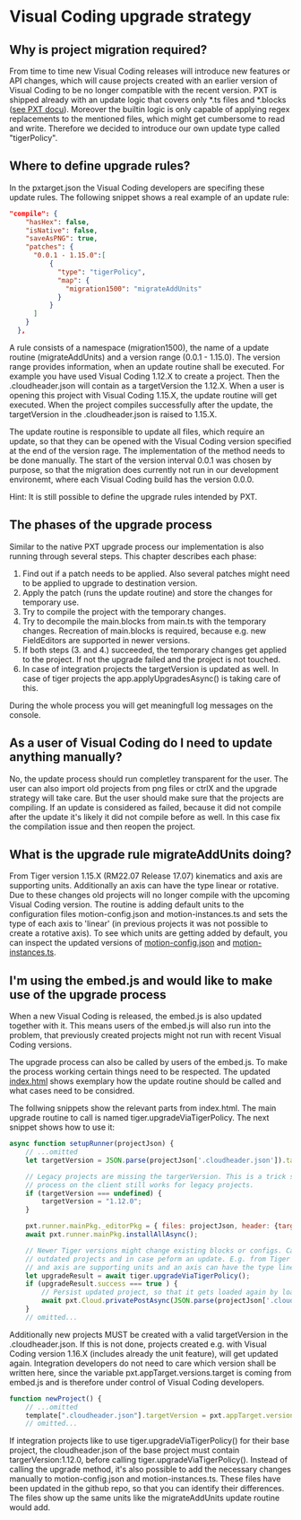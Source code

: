# Visual Coding upgrade strategy

## Why is project migration required?

From time to time new Visual Coding releases will introduce new features or API changes, which
will cause projects created with an earlier version of Visual Coding to be no longer compatible
with the recent version. PXT is shipped already with an update logic that covers only *.ts files and *.blocks ([see PXT docu](https://github.com/microsoft/pxt/blob/v6.1.19/common-docs/release-tests/upgrades.md)).
Moreover the builtin logic is only capable of applying regex replacements to the mentioned files,
which might get cumbersome to read and write. Therefore we decided to introduce our own update type
called "tigerPolicy".

## Where to define upgrade rules?

In the pxtarget.json the Visual Coding developers are specifing these update rules.
The following snippet shows a real example of an update rule:

```json
"compile": {
    "hasHex": false,
    "isNative": false,
    "saveAsPNG": true,
    "patches": {
      "0.0.1 - 1.15.0":[
          {
            "type": "tigerPolicy",
            "map": {
              "migration1500": "migrateAddUnits"
            }
          }
      ]
    }
  },
```
A rule consists of a namespace (migration1500), the name of a update routine (migrateAddUnits) and a version range (0.0.1 - 1.15.0). The version range provides information, when an update routine shall be executed. For example you have used Visual Coding 1.12.X to create a project. Then the .cloudheader.json will contain as a targetVersion the 1.12.X. When a user is opening this project with Visual Coding 1.15.X, the update routine will get executed. When the project compiles successfully after the update, the targetVersion in the .cloudheader.json is raised to 1.15.X.

The update routine is responsible to update all files, which require an update, so that they can be opened with the Visual Coding version specified at the end of the version rage. The implementation of the method needs to be done manually. The start of the version interval 0.0.1 was chosen by purpose, so that the migration does currently not run in our development environemt, where each Visual Coding build has the version 0.0.0.

Hint: It is still possible to define the upgrade rules intended by PXT.

## The phases of the upgrade process
Similar to the native PXT upgrade process our implementation is also running through several steps. This chapter
describes each phase:
1. Find out if a patch needs to be applied. Also several patches might need to be applied to
   upgrade to destination version.
2. Apply the patch (runs the update routine) and store the changes for temporary use.
3. Try to compile the project with the temporary changes.
4. Try to decompile the main.blocks from main.ts with the temporary changes. Recreation of main.blocks is required, because e.g. new FieldEditors are supported in newer versions.
5. If both steps (3. and 4.) succeeded, the temporary changes get applied to the project. If not
   the upgrade failed and the project is not touched.
6. In case of integration projects the targetVersion is updated as well. In case of tiger projects the
   app.applyUpgradesAsync() is taking care of this.

During the whole process you will get meaningfull log messages on the console.

## As a user of Visual Coding do I need to update anything manually?
No, the update process should run completley transparent for the user. The user can also import old
projects from png files or ctrlX and the upgrade strategy will take care. But the user should make sure
that the projects are compiling. If an update is considered as failed, because it did not compile after
the update it's likely it did not compile before as well. In this case fix the compilation issue and then
reopen the project.


## What is the upgrade rule migrateAddUnits doing?
From Tiger version 1.15.X (RM22.07 Release 17.07) kinematics and axis are supporting units. Additionally an axis can have the type linear or rotative. Due to these changes old projects will no longer compile with the upcoming Visual Coding version. The routine is adding default units to the configuration files motion-config.json and motion-instances.ts
and sets the type of each axis to 'linear' (in previous projects it was not possible to create a rotative axis).
To see which units are getting added by default, you can inspect the updated versions of [motion-config.json](https://github.com/treets/handlingkit/blob/master/motion-config.json) and [motion-instances.ts](https://github.com/treets/handlingkit/blob/master/motion-instances.ts).

## I'm using the embed.js and would like to make use of the upgrade process
When a new Visual Coding is released, the embed.js is also updated together with it. This means users
of the embed.js will also run into the problem, that previously created projects might not run with
recent Visual Coding versions.

The upgrade process can also be called by users of the embed.js. To make the process working certain
things need to be respected. The updated [index.html](https://github.com/treets/handlingkit/blob/master/index.html) shows exemplary how the update routine should be called and what cases need to be considred.

The follwing snippets show the relevant parts from index.html. The main upgrade routine to call is
named tiger.upgradeViaTigerPolicy. The next snippet shows how to use it:
```javascript
async function setupRunner(projectJson) {
    // ...omitted
    let targetVersion = JSON.parse(projectJson['.cloudheader.json']).targetVersion;

    // Legacy projects are missing the targerVersion. This is a trick so that the migration
    // process on the client still works for legacy projects.
    if (targetVersion === undefined) {
        targetVersion = "1.12.0";
    }

    pxt.runner.mainPkg._editorPkg = { files: projectJson, header: {targetVersion: targetVersion} }; //.setFiles(projectJson);
    await pxt.runner.mainPkg.installAllAsync();

    // Newer Tiger versions might change existing blocks or configs. Call this to check for
    // outdated projects and in case peform an update. E.g. from Tiger version 1.15.X kinematics
    // and axis are supporting units and an axis can have the type linear or rotative.
    let upgradeResult = await tiger.upgradeViaTigerPolicy();
    if (upgradeResult.success === true ) {
        // Persist updated project, so that it gets loaded again by loadProjects()
        await pxt.Cloud.privatePostAsync(JSON.parse(projectJson['.cloudheader.json']).id, projectJson, true).catch(handleError);
    }
    // omitted...
```

Additionally new projects MUST be created with a valid targetVersion in the .cloudheader.json.
If this is not done, projects created e.g. with Visual Coding version 1.16.X (includes already the unit feature), will get updated again. Integration developers do not need to care which version shall be written here, since the variable pxt.appTarget.versions.target is coming from embed.js and is therefore under control of Visual Coding developers.
```javascript
function newProject() {
    // ...omitted
    template[".cloudheader.json"].targetVersion = pxt.appTarget.versions.target
    // omitted...
```

If integration projects like to use tiger.upgradeViaTigerPolicy() for their base project, the cloudheader.json
of the base project must contain targerVersion:1.12.0, before calling tiger.upgradeViaTigerPolicy().
Instead of calling the upgrade method, it's also possible to add the necessary changes manually to motion-config.json and motion-instances.ts. These files have been updated in the github repo, so that you can identify their differences.
The files show up the same units like the migrateAddUnits update routine would add.



